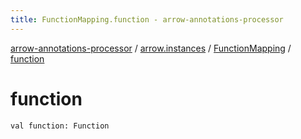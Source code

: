 ```yaml
---
title: FunctionMapping.function - arrow-annotations-processor
---
```


[arrow-annotations-processor](../../index.html) / [arrow.instances](../index.html) / [FunctionMapping](index.html) / [function](./function.html)

# function

`val function: Function`